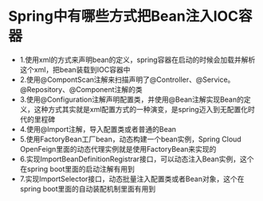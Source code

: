 # Spring中有哪些方式把Bean注入IOC容器
- 1.使用xml的方式来声明bean的定义，spring容器在启动的时候会加载并解析这个xml，把bean装载到IOC容器中
- 2.使用@CompontScan注解来扫描声明了@Controller、@Service。@Repository、@Component注解的类
- 3.使用@Configuration注解声明配置类，并使用@Bean注解实现Bean的定义，这种方式其实就是xml配置方式的一种演变，是spring迈入到无配置化时代的里程碑
- 4.使用@Import注解，导入配置类或者普通的Bean
- 5.使用FactoryBean工厂bean，动态构建一个bean实例，Spring Cloud OpenFeign里面的动态代理实例就是使用FactoryBean来实现的
- 6.实现ImportBeanDefinitionRegistrar接口，可以动态注入Bean实例，这个在spring boot里面的启动注解有用到
- 7.实现ImportSelector接口，动态批量注入配置类或者Bean对象，这个在spring boot里面的自动装配机制里面有用到